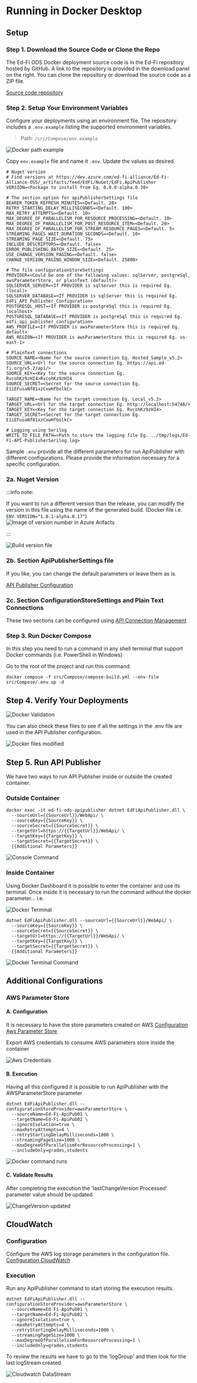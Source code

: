 # Running in Docker Desktop

## Setup

### Step 1. Download the Source Code or Clone the Repo

The Ed-Fi ODS Docker deployment source code is in the Ed-Fi repository hosted by
GitHub. A link to the repository is provided in the download panel on the right.
You can clone the repository or download the source code as a ZIP file.

[Source code repository](https://github.com/Ed-Fi-Alliance-OSS/Ed-Fi-API-Publisher)

### Step 2. Setup Your Environment Variables

Configure your deployments using an environment file. The repository includes a
`.env.example` listing the supported environment variables.

> Path: `/src/Compose/env.example`

![Docker path example](img/docker/docker-path.png)

Copy `env.example` file and name it `.env`. Update the values as desired.

```env
# Nuget version
# Find versions at https://dev.azure.com/ed-fi-alliance/Ed-Fi-Alliance-OSS/_artifacts/feed/EdFi/NuGet/EdFi.ApiPublisher
VERSION=<Package to install from Eg. 0.0.0-alpha.0.38>

# The section option for apiPublisherSettings file
BEARER_TOKEN_REFRESH_MINUTES=<Default. 28>
RETRY_STARTING_DELAY_MILLISECONDS=<Default. 100>
MAX_RETRY_ATTEMPTS=<Default. 10>
MAX_DEGREE_OF_PARALLELISM_FOR_RESOURCE_PROCESSING=<Default. 10>
MAX_DEGREE_OF_PARALLELISM_FOR_POST_RESOURCE_ITEM=<Default. 20>
MAX_DEGREE_OF_PARALLELISM_FOR_STREAM_RESOURCE_PAGES=<Default. 5>
STREAMING_PAGES_WAIT_DURATION_SECONDS=<Default. 10>
STREAMING_PAGE_SIZE=<Default. 75>
INCLUDE_DESCRIPTORS=<Default. false>
ERROR_PUBLISHING_BATCH_SIZE=<Default. 25>
USE_CHANGE_VERSION_PAGING=<Default. false>
CHANGE_VERSION_PAGING_WINDOW_SIZE=<Default. 25000>

# The file configurationStoreSettings
PROVIDER=<Could be one of the following values: sqlServer, postgreSql, awsParameterStore, or plainText (default)>
SQLSERVER_SERVER=<If PROVIDER is sqlServer this is required Eg. (local)>
SQLSERVER_DATABASE=<If PROVIDER is sqlServer this is required Eg. EdFi_API_Publisher_Configuration>
POSTGRESQL_HOST=<If PROVIDER is postgreSql this is required Eg. localhost>
POSTGRESQL_DATABASE=<If PROVIDER is postgreSql this is required Eg. edfi_api_publisher_configuration>
AWS_PROFILE=<If PROVIDER is awsParameterStore this is required Eg. default>
AWS_REGION=<If PROVIDER is awsParameterStore this is required Eg. us-east-1>

# PlainText connections
SOURCE_NAME=<Name for the source connection Eg. Hosted_Sample_v5.2>
SOURCE_URL=<Url for the source connection Eg. https://api.ed-fi.org/v5.2/api/>
SOURCE_KEY=<Key for the source connection Eg. RvcohKz9zHI4>RvcohKz9zHI4
SOURCE_SECRET=<Secret for the source connection Eg. E1iEFusaNf81xzCxwHfbolkC>

TARGET_NAME=<Name for the target connection Eg. Local_v5.2>
TARGET_URL=<Url for the target connection Eg. http://localhost:54746/>
TARGET_KEY=<Key for the target connection Eg. RvcohKz9zHI4>
TARGET_SECRET=<Secret for the target connection Eg. E1iEFusaNf81xzCxwHfbolkC>

# Logging using Serilog
WRITE_TO_FILE_PATH=<Path to store the logging file Eg. ../tmp/logs/Ed-Fi-API-PublisherSerilog.log>
```

Sample `.env` provide all the different parameters for run ApiPublisher with
different configurations. Please provide the information necessary for a
specific configuration.

### 2a. Nuget Version

:::info note:

If you want to run a different version than the release, you can modify the
version in this file using the name of the generated build. (Docker file i.e.
`ENV VERSION="1.0.1-alpha.0.17"`) ![Image of version number in Azure
Arifacts](img/docker/build-version.png)

:::

![Build version file](img/docker/build-version-file.png)

### 2b. Section ApiPublisherSettings file

If you like, you can change the default parameters or leave them as is.

[API Publisher Configuration](API-Publisher-Configuration.md)

### 2c. Section ConfigurationStoreSettings and Plain Text Connections

These two sections can be configured using
[API Connection Management](API-Connection-Management.md)

### Step 3. Run Docker Compose

In this step you need to run a command in any shell terminal that support Docker
commands (i.e. PowerShell in Windows)

Go to the root of the project and run this command:

```shell
docker compose -f src/Compose/compose-build.yml --env-file src/Compose/.env up -d
```

## Step 4. Verify Your Deployments

![Docker Validation](img/docker/docker-validation.png)

You can also check these files to see if all the settings in the .env file are
used in the API Publisher configuration.

![Docker files modified](img/docker/docker-files-modified.png)

## Step 5. Run API Publisher

We have two ways to run API Publisher inside or outside the created container.

### Outside Container

```shell
docker exec -it ed-fi-ods-apipublisher dotnet EdFiApiPublisher.dll \
  --sourceUrl={{SourceUrl}}/WebApi/ \
  --sourceKey={{SourceKey}} \
  --sourceSecret={{SourceSecret}} \
  --targetUrl=https://{{TargetUrl}}/WebApi/ \
  --targetKey={{TargetKey}} \
  --targetSecret={{TargetSecret}} \
  {{Additional Parameters}}
```

![Console Command](img/docker/console-command.png)

### Inside Container

Using Docker Dashboard it is possible to enter the container and use its
terminal. Once inside it is necessary to run the command without the docker
parameter... i.e.

![Docker Terminal](img/docker/docker-terminal.png)

```shell
dotnet EdFiApiPublisher.dll --sourceUrl={{SourceUrl}}/WebApi/ \
  --sourceKey={{SourceKey}} \
  --sourceSecret={{SourceSecret}} \
  --targetUrl=https://{{TargetUrl}}/WebApi/ \
  --targetKey={{TargetKey}} \
  --targetSecret={{TargetSecret}} \
  {{Additional Parameters}}
```

![Docker Terminal Command](img/docker/docker-terminal-command.png)

## Additional Configurations

### AWS Parameter Store

#### A. Configuration

It is necessary to have the store parameters created on AWS
[Configuration Aws Parameter Store](ConfigurationStore/Aws-Parameter-Store.md)

Export AWS credentials to consume AWS parameters store inside the container

![Aws Credentials](img/docker/setup-aws-credentials.png)

#### B. Execution

Having all this configured it is possible to run ApiPublisher with the
AWSParameterStore parameter

```shell
dotnet EdFiApiPublisher.dll --configurationStoreProvider=awsParameterStore \
  --sourceName=Ed-Fi-ApiPub01 \
  --targetName=Ed-Fi-ApiPub02 \
  --ignoreIsolation=true \
  --maxRetryAttempts=4 \
  --retryStartingDelayMilliseconds=1000 \
  --streamingPageSize=1000 \
  --maxDegreeOfParallelismForResourceProcessing=1 \
  --includeOnly=grades,students
```

![Docker command runs](img/docker/run-docker-command.png)

#### C. Validate Results

After completing the execution the 'lastChangeVersion Processed' parameter value
should be updated

![ChangeVersion updated](img/docker/changeVersion-updated.png)

## CloudWatch

### Configuration

Configure the AWS log storage parameters in the configuration file.
[Configuration CloudWatch](CloudWatch-configuration.md)

### Execution

Run any ApiPublisher command to start storing the execution results.

```shell
dotnet EdFiApiPublisher.dll --configurationStoreProvider=awsParameterStore \
  --sourceName=Ed-Fi-ApiPub01 \
  --targetName=Ed-Fi-ApiPub02 \
  --ignoreIsolation=true \
  --maxRetryAttempts=4 \
  --retryStartingDelayMilliseconds=1000 \
  --streamingPageSize=1000 \
  --maxDegreeOfParallelismForResourceProcessing=1 \
  --includeOnly=grades,students
```

To review the results we have to go to the 'logGroup' and then look for the last
logStream created.

![Cloudwatch DataStream](img/docker/cloudwatch-datastream.png)
